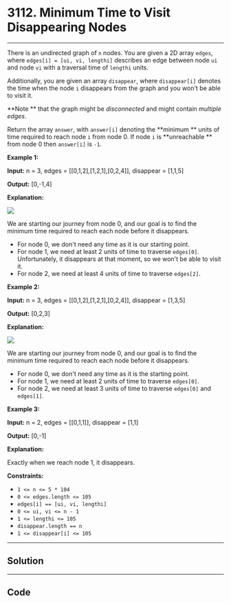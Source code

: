 # 3112. Minimum Time to Visit Disappearing Nodes

---

There is an undirected graph of `n` nodes. You are given a 2D array `edges`, where `edges[i] = [ui, vi, lengthi]` describes an edge between node `ui` and node `vi` with a traversal time of `lengthi` units.

Additionally, you are given an array `disappear`, where `disappear[i]` denotes the time when the node `i` disappears from the graph and you won't be able to visit it.

**Note **  that the graph might be _disconnected_ and might contain _multiple edges_.

Return the array `answer`, with `answer[i]` denoting the **minimum ** units of time required to reach node `i` from node 0. If node `i` is **unreachable ** from node 0 then `answer[i]` is `-1`.

 

**Example 1:**

**Input:** n = 3, edges = [[0,1,2],[1,2,1],[0,2,4]], disappear = [1,1,5]

**Output:** [0,-1,4]

**Explanation:**

![](https://assets.leetcode.com/uploads/2024/08/11/output-onlinepngtools.png)

We are starting our journey from node 0, and our goal is to find the minimum time required to reach each node before it disappears.

  * For node 0, we don't need any time as it is our starting point.
  * For node 1, we need at least 2 units of time to traverse `edges[0]`. Unfortunately, it disappears at that moment, so we won't be able to visit it.
  * For node 2, we need at least 4 units of time to traverse `edges[2]`.



**Example 2:**

**Input:** n = 3, edges = [[0,1,2],[1,2,1],[0,2,4]], disappear = [1,3,5]

**Output:** [0,2,3]

**Explanation:**

![](https://assets.leetcode.com/uploads/2024/08/11/output-onlinepngtools-1.png)

We are starting our journey from node 0, and our goal is to find the minimum time required to reach each node before it disappears.

  * For node 0, we don't need any time as it is the starting point.
  * For node 1, we need at least 2 units of time to traverse `edges[0]`.
  * For node 2, we need at least 3 units of time to traverse `edges[0]` and `edges[1]`.



**Example 3:**

**Input:** n = 2, edges = [[0,1,1]], disappear = [1,1]

**Output:** [0,-1]

**Explanation:**

Exactly when we reach node 1, it disappears.

 

**Constraints:**

  * `1 <= n <= 5 * 104`
  * `0 <= edges.length <= 105`
  * `edges[i] == [ui, vi, lengthi]`
  * `0 <= ui, vi <= n - 1`
  * `1 <= lengthi <= 105`
  * `disappear.length == n`
  * `1 <= disappear[i] <= 105`

---

## Solution



---

## Code
```python


```